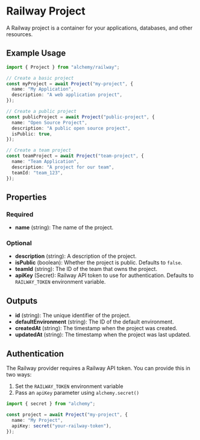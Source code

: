 # Railway Project

A Railway project is a container for your applications, databases, and other resources.

## Example Usage

```typescript
import { Project } from "alchemy/railway";

// Create a basic project
const myProject = await Project("my-project", {
  name: "My Application",
  description: "A web application project",
});

// Create a public project
const publicProject = await Project("public-project", {
  name: "Open Source Project",
  description: "A public open source project",
  isPublic: true,
});

// Create a team project
const teamProject = await Project("team-project", {
  name: "Team Application",
  description: "A project for our team",
  teamId: "team_123",
});
```

## Properties

### Required

- **name** (string): The name of the project.

### Optional

- **description** (string): A description of the project.
- **isPublic** (boolean): Whether the project is public. Defaults to `false`.
- **teamId** (string): The ID of the team that owns the project.
- **apiKey** (Secret): Railway API token to use for authentication. Defaults to `RAILWAY_TOKEN` environment variable.

## Outputs

- **id** (string): The unique identifier of the project.
- **defaultEnvironment** (string): The ID of the default environment.
- **createdAt** (string): The timestamp when the project was created.
- **updatedAt** (string): The timestamp when the project was last updated.

## Authentication

The Railway provider requires a Railway API token. You can provide this in two ways:

1. Set the `RAILWAY_TOKEN` environment variable
2. Pass an `apiKey` parameter using `alchemy.secret()`

```typescript
import { secret } from "alchemy";

const project = await Project("my-project", {
  name: "My Project",
  apiKey: secret("your-railway-token"),
});
```
